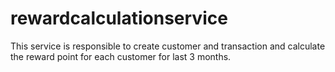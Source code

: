 # rewardcalculationservice
This service is responsible to create customer and transaction and calculate the reward point for each customer for last 3 months.
